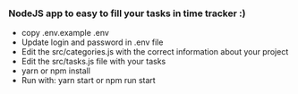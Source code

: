 ### NodeJS app to easy to fill your tasks in time tracker :)

 - copy .env.example .env
 - Update login and password in .env file
 - Edit the src/categories.js with the correct information about your project
 - Edit the src/tasks.js file with your tasks
 - yarn or npm install
 - Run with: yarn start or npm run start
